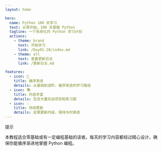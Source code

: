 ```yaml
---
layout: home

hero:
  name: Python 100 天学习
  text: 从零开始，100 天掌握 Python
  tagline: 一个系统化的 Python 学习计划
  actions:
    - theme: brand
      text: 开始学习
      link: /Day01-20/index.md
    - theme: alt
      text: 查看更新日志
      link: /更新日志.md

features:
  - icon: 🚀
    title: 循序渐进
    details: 从基础到进阶，循序渐进的学习路径
  - icon: 📚
    title: 内容丰富
    details: 包含大量实战项目和练习题
  - icon: 💡
    title: 持续更新
    details: 定期更新内容，保持与时俱进
---
```


<div class="custom-container tip">
  <p class="custom-container-title">提示</p>
  <p>本教程适合零基础或有一定编程基础的读者。每天的学习内容都经过精心设计，确保你能循序渐进地掌握 Python 编程。</p>
</div>

